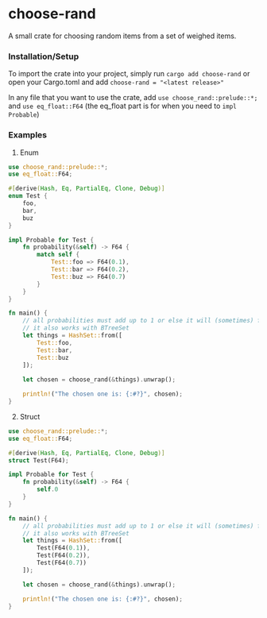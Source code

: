 # choose-rand
A small crate for choosing random items from a set of weighed items.

### Installation/Setup
To import the crate into your project, simply run `cargo add choose-rand` or open your Cargo.toml and add `choose-rand = "<latest release>"`

In any file that you want to use the crate, add `use choose_rand::prelude::*;` and `use eq_float::F64` (the eq_float part is for when you need to `impl Probable`)

### Examples
1. Enum
```rust
use choose_rand::prelude::*;
use eq_float::F64;

#[derive(Hash, Eq, PartialEq, Clone, Debug)]
enum Test {
    foo,
    bar,
    buz
}

impl Probable for Test {
    fn probability(&self) -> F64 {
        match self {
            Test::foo => F64(0.1),
            Test::bar => F64(0.2),
            Test::buz => F64(0.7)
        }
    }
}

fn main() {
    // all probabilities must add up to 1 or else it will (sometimes) fail.
    // it also works with BTreeSet
    let things = HashSet::from([
        Test::foo,
        Test::bar, 
        Test::buz
    ]);
    
    let chosen = choose_rand(&things).unwrap();

    println!("The chosen one is: {:#?}", chosen);
}
```

2. Struct
```rust
use choose_rand::prelude::*;
use eq_float::F64;

#[derive(Hash, Eq, PartialEq, Clone, Debug)]
struct Test(F64);

impl Probable for Test {
    fn probability(&self) -> F64 {
        self.0
    }
}

fn main() {
    // all probabilities must add up to 1 or else it will (sometimes) fail.
    // it also works with BTreeSet
    let things = HashSet::from([
        Test(F64(0.1)),
        Test(F64(0.2)),
        Test(F64(0.7))
    ]);

    let chosen = choose_rand(&things).unwrap();

    println!("The chosen one is: {:#?}", chosen);
}
```
